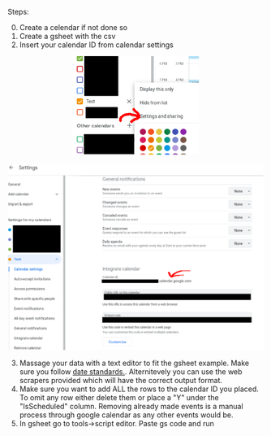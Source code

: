 Steps:

0. Create a celendar if not done so
1. Create a gsheet with the csv
2. Insert your calendar ID from calendar settings

<p align="center">
  <img src="./img/FromCalendarPage.png" alt="Getting to calendar settings" width="250">
</p>

<p align="center">
  <img src="./img/CalendarId.png" alt="Getting calendar ID" width="650">
</p>

3. Massage your data with a text editor to fit the gsheet example. Make sure you follow [date standards.](https://developers.google.com/chart/interactive/docs/datesandtimes#datetimes-using-the-date-constructor). Alternitevely you can use the web scrapers provided which will have the correct output format.
4. Make sure you want to add ALL the rows to the calendar ID you placed. To omit any row either delete them or place a "Y" under the "IsScheduled" column. Removing already made events is a manual process through google calendar as any other events would be.
5. In gsheet go to tools->script editor. Paste gs code and run
